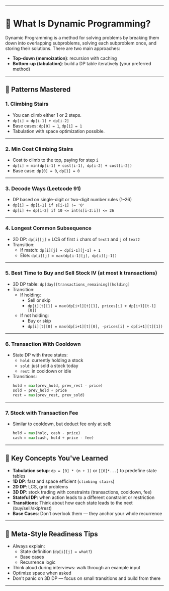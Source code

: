 
---

# 🧠 What Is Dynamic Programming?

Dynamic Programming is a method for solving problems by breaking them down into overlapping subproblems, solving each subproblem once, and storing their solutions. There are two main approaches:

- **Top-down (memoization)**: recursion with caching
- **Bottom-up (tabulation)**: build a DP table iteratively (your preferred method)

---

## 🔁 Patterns Mastered

### 1. **Climbing Stairs**
- You can climb either 1 or 2 steps.
- `dp[i] = dp[i-1] + dp[i-2]`
- Base cases: `dp[0] = 1`, `dp[1] = 1`
- Tabulation with space optimization possible.

---

### 2. **Min Cost Climbing Stairs**
- Cost to climb to the top, paying for step `i`
- `dp[i] = min(dp[i-1] + cost[i-1], dp[i-2] + cost[i-2])`
- Base case: `dp[0] = 0`, `dp[1] = 0`

---

### 3. **Decode Ways (Leetcode 91)**
- DP based on single-digit or two-digit number rules (1–26)
- `dp[i] = dp[i-1] if s[i-1] != '0'`
- `dp[i] += dp[i-2] if 10 <= int(s[i-2:i]) <= 26`

---

### 4. **Longest Common Subsequence**
- 2D DP: `dp[i][j]` = LCS of first `i` chars of `text1` and `j` of `text2`
- Transition:
  - If match: `dp[i][j] = dp[i-1][j-1] + 1`
  - Else: `dp[i][j] = max(dp[i-1][j], dp[i][j-1])`

---

### 5. **Best Time to Buy and Sell Stock IV (at most k transactions)**
- 3D DP table: `dp[day][transactions_remaining][holding]`
- Transition:
  - If holding:
    - Sell or skip
    - `dp[i][t][1] = max(dp[i+1][t][1], prices[i] + dp[i+1][t-1][0])`
  - If not holding:
    - Buy or skip
    - `dp[i][t][0] = max(dp[i+1][t][0], -prices[i] + dp[i+1][t][1])`

---

### 6. **Transaction With Cooldown**
- State DP with three states:
  - `hold`: currently holding a stock
  - `sold`: just sold a stock today
  - `rest`: in cooldown or idle
- Transitions:
  ```python
  hold = max(prev_hold, prev_rest - price)
  sold = prev_hold + price
  rest = max(prev_rest, prev_sold)
  ```

---

### 7. **Stock with Transaction Fee**
- Similar to cooldown, but deduct fee only at sell:
  ```python
  hold = max(hold, cash - price)
  cash = max(cash, hold + price - fee)
  ```

---

## 🧱 Key Concepts You've Learned

- **Tabulation setup**: `dp = [0] * (n + 1)` or `[[0]*...]` to predefine state tables
- **1D DP**: fast and space efficient (`climbing stairs`)
- **2D DP**: LCS, grid problems
- **3D DP**: stock trading with constraints (transactions, cooldown, fee)
- **Stateful DP**: when action leads to a different constraint or restriction
- **Transitions**: Think about how each state leads to the next (buy/sell/skip/rest)
- **Base Cases**: Don’t overlook them — they anchor your whole recurrence

---

## 🧪 Meta-Style Readiness Tips

- Always explain:
  - State definition (`dp[i][j] = what?`)
  - Base cases
  - Recurrence logic
- Think aloud during interviews: walk through an example input
- Optimize space when asked
- Don't panic on 3D DP — focus on small transitions and build from there

---
